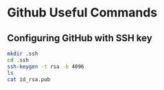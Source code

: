 # Github Useful Commands

## Configuring GitHub with SSH key

```bash
mkdir .ssh
cd .ssh
ssh-keygen -t rsa -b 4096
ls
cat id_rsa.pub
```

